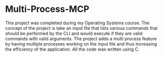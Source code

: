 # Multi-Process-MCP
This project was completed during my Operating Systems course. The concept of the project is take an input file that lists various commands that should be performed by the CLI and would execute if they are valid commands with valid arguments. The project adds a multi process feature by having multiple processes working on the input file and thus increasing the efficiency of the application. All the code was written using C.
